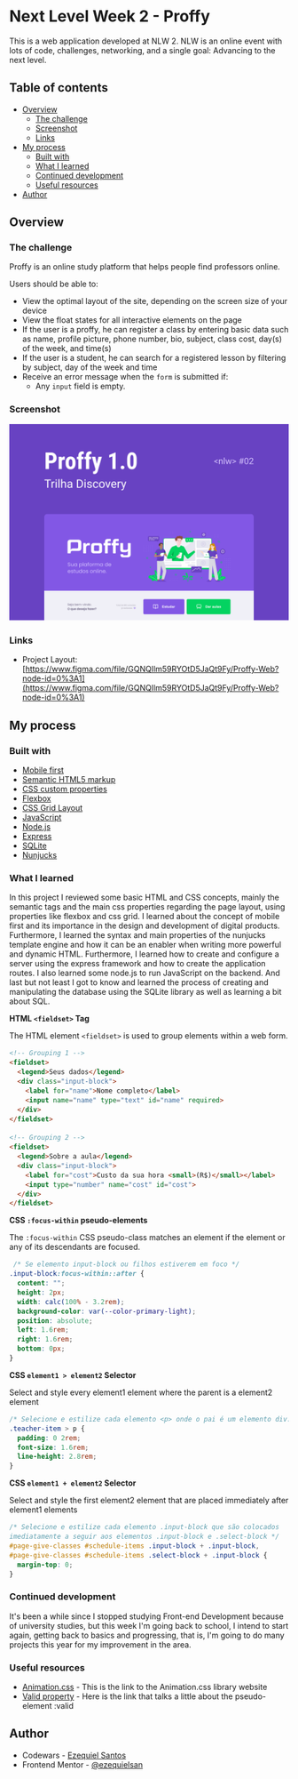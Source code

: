 # Next Level Week 2 - Proffy

This is a web application developed at NLW 2. NLW is an online event with lots of code, challenges, networking, and a single goal: Advancing to the next level.

## Table of contents

- [Overview](#overview)
  - [The challenge](#the-challenge)
  - [Screenshot](#screenshot)
  - [Links](#links)
- [My process](#my-process)
  - [Built with](#built-with)
  - [What I learned](#what-i-learned)
  - [Continued development](#continued-development)
  - [Useful resources](#useful-resources)
- [Author](#author)

## Overview

### The challenge

Proffy is an online study platform that helps people find professors online.

Users should be able to:

- View the optimal layout of the site, depending on the screen size of your device
- View the float states for all interactive elements on the page
- If the user is a proffy, he can register a class by entering basic data such as name, profile picture, phone number, bio, subject, class cost, day(s) of the week, and time(s)
- If the user is a student, he can search for a registered lesson by filtering by subject, day of the week and time
- Receive an error message when the `form` is submitted if:
  - Any `input` field is empty. 


### Screenshot

![](./public/images/design/screenshot.png)

### Links

- Project Layout: [https://www.figma.com/file/GQNQIlm59RYOtD5JaQt9Fy/Proffy-Web?node-id=0%3A1](https://www.figma.com/file/GQNQIlm59RYOtD5JaQt9Fy/Proffy-Web?node-id=0%3A1)

## My process

### Built with 

- [Mobile first](https://medium.com/@Vincentxia77/what-is-mobile-first-design-why-its-important-how-to-make-it-7d3cf2e29d00)
- [Semantic HTML5 markup](https://html.com/semantic-markup/)
- [CSS custom properties](https://www.w3schools.com/cssref/)
- [Flexbox](https://www.w3schools.com/csS/css3_flexbox.asp)
- [CSS Grid Layout](https://www.w3schools.com/css/css_grid.asp)
- [JavaScript](https://developer.mozilla.org/pt-BR/docs/Web/JavaScript)
- [Node.js](https://nodejs.org/en/)
- [Express](https://expressjs.com/)
- [SQLite](https://www.sqlite.org/index.html)
- [Nunjucks](https://mozilla.github.io/nunjucks/)

### What I learned

In this project I reviewed some basic HTML and CSS concepts, mainly the semantic tags and the main css properties regarding the page layout, using properties like flexbox and css grid. I learned about the concept of mobile first and its importance in the design and development of digital products. Furthermore, I learned the syntax and main properties of the nunjucks template engine and how it can be an enabler when writing more powerful and dynamic HTML. Furthermore, I learned how to create and configure a server using the express framework and how to create the application routes. I also learned some node.js to run JavaScript on the backend. And last but not least I got to know and learned the process of creating and manipulating the database using the SQLite library as well as learning a bit about SQL.

**HTML `<fieldset>` Tag**

The HTML element `<fieldset>` is used to group elements within a web form.

```html
<!-- Grouping 1 -->
<fieldset>
  <legend>Seus dados</legend>
  <div class="input-block">
    <label for="name">Nome completo</label>
    <input name="name" type="text" id="name" required>
  </div>
</fieldset>

<!-- Grouping 2 -->
<fieldset>
  <legend>Sobre a aula</legend>
  <div class="input-block">
    <label for="cost">Custo da sua hora <small>(R$)</small></label>
    <input type="number" name="cost" id="cost">
  </div>
</fieldset>
```

**CSS `:focus-within` pseudo-elements**

The `:focus-within` CSS pseudo-class matches an element if the element or any of its descendants are focused.

```css
 /* Se elemento input-block ou filhos estiverem em foco */ 
.input-block:focus-within::after { 
  content: "";
  height: 2px;
  width: calc(100% - 3.2rem);
  background-color: var(--color-primary-light);
  position: absolute;
  left: 1.6rem;
  right: 1.6rem;
  bottom: 0px;
}
```

**CSS `element1 > element2` Selector**

Select and style every element1 element where the parent is a element2 element

```css
/* Selecione e estilize cada elemento <p> onde o pai é um elemento div.teacher-item */
.teacher-item > p {
  padding: 0 2rem;
  font-size: 1.6rem;
  line-height: 2.8rem;
}
```

**CSS `element1 + element2` Selector**

Select and style the first element2 element that are placed immediately after element1 elements

```css
/* Selecione e estilize cada elemento .input-block que são colocados 
imediatamente a seguir aos elementos .input-block e .select-block */
#page-give-classes #schedule-items .input-block + .input-block,
#page-give-classes #schedule-items .select-block + .input-block {
  margin-top: 0;
}
```

### Continued development

It's been a while since I stopped studying Front-end Development because of university studies, but this week I'm going back to school, I intend to start again, getting back to basics and progressing, that is, I'm going to do many projects this year for my improvement in the area.

### Useful resources

- [Animation.css](https://animate.style) - This is the link to the Animation.css library website
- [Valid property](https://css-tricks.com/almanac/selectors/v/valid/) - Here is the link that talks a little about the pseudo-element :valid

## Author

- Codewars - [Ezequiel Santos](https://www.codewars.com/users/Ezequiel%20Santos)
- Frontend Mentor - [@ezequielsan](https://www.frontendmentor.io/profile/ezequielsan)
